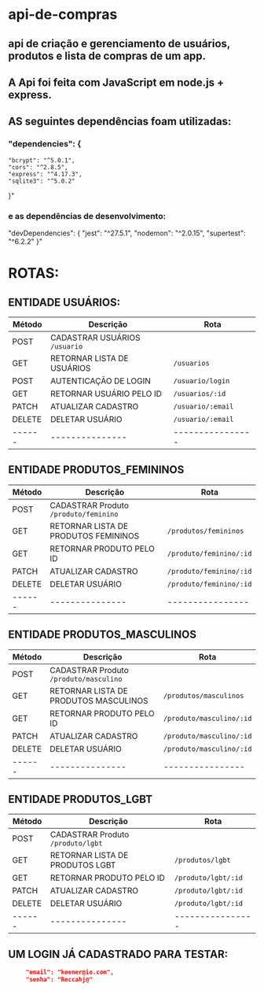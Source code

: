 # api-de-compras

## api de criação e gerenciamento de usuários, produtos e lista de compras de um app.

## A Api foi feita com JavaScript em node.js + express.

## AS seguintes dependências foam utilizadas:

### "dependencies": {

    "bcrypt": "^5.0.1",
    "cors": "^2.8.5",
    "express": "^4.17.3",
    "sqlite3": "^5.0.2"

}"

### e as dependências de desenvolvimento:

"devDependencies": {
"jest": "^27.5.1",
"nodemon": "^2.0.15",
"supertest": "^6.2.2"
}"

# ROTAS:

## ENTIDADE USUÁRIOS:

| Método | Descrição                     | Rota              |
| ------ | ----------------------------- | ----------------- |
| POST   | CADASTRAR USUÁRIOS `/usuario` |
| GET    | RETORNAR LISTA DE USUÁRIOS    | `/usuarios`       |
| POST   | AUTENTICAÇÃO DE LOGIN         | `/usuario/login`  |
| GET    | RETORNAR USUÁRIO PELO ID      | `/usuarios/:id`   |
| PATCH  | ATUALIZAR CADASTRO            | `/usuario/:email` |
| DELETE | DELETAR USUÁRIO               | `/usuario/:email` |
| ------ | ---------------               | ----------------  |

## ENTIDADE PRODUTOS_FEMININOS

| Método | Descrição                             | Rota                    |
| ------ | ------------------------------------- | ----------------------- |
| POST   | CADASTRAR Produto `/produto/feminino` |
| GET    | RETORNAR LISTA DE PRODUTOS FEMININOS  | `/produtos/femininos`   |
| GET    | RETORNAR PRODUTO PELO ID              | `/produto/feminino/:id` |
| PATCH  | ATUALIZAR CADASTRO                    | `/produto/feminino/:id` |
| DELETE | DELETAR USUÁRIO                       | `/produto/feminino/:id` |
| ------ | ---------------                       | ----------------        |

## ENTIDADE PRODUTOS_MASCULINOS

| Método | Descrição                              | Rota                     |
| ------ | -------------------------------------- | ------------------------ |
| POST   | CADASTRAR Produto `/produto/masculino` |
| GET    | RETORNAR LISTA DE PRODUTOS MASCULINOS  | `/produtos/masculinos`   |
| GET    | RETORNAR PRODUTO PELO ID               | `/produto/masculino/:id` |
| PATCH  | ATUALIZAR CADASTRO                     | `/produto/masculino/:id` |
| DELETE | DELETAR USUÁRIO                        | `/produto/masculino/:id` |
| ------ | ---------------                        | ----------------         |

## ENTIDADE PRODUTOS_LGBT

| Método | Descrição                         | Rota                |
| ------ | --------------------------------- | ------------------- |
| POST   | CADASTRAR Produto `/produto/lgbt` |
| GET    | RETORNAR LISTA DE PRODUTOS LGBT   | `/produtos/lgbt`    |
| GET    | RETORNAR PRODUTO PELO ID          | `/produto/lgbt/:id` |
| PATCH  | ATUALIZAR CADASTRO                | `/produto/lgbt/:id` |
| DELETE | DELETAR USUÁRIO                   | `/produto/lgbt/:id` |
| ------ | ---------------                   | ----------------    |

## UM LOGIN JÁ CADASTRADO PARA TESTAR:

```json
     "email": "keener@io.com",
     "senha": "Reccahj@"
```
